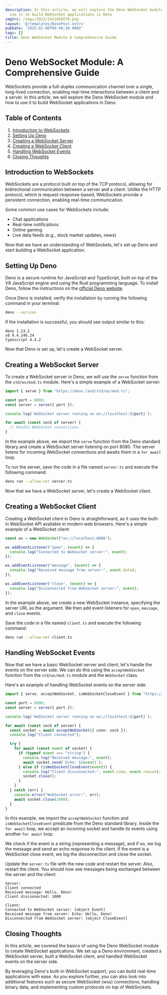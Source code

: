 ```yaml
---
description: In this article, we will explore the Deno WebSocket module and how to
  use it to build WebSocket applications in Deno
imgSrc: /imgs/2023/2421950579.png
layout: '@/templates/BasePost.astro'
pubDate: '2025-01-08T09:48:30.000Z'
tags: []
title: Deno WebSocket Module A Comprehensive Guide
---
```


# Deno WebSocket Module: A Comprehensive Guide

WebSockets provide a full-duplex communication channel over a single, long-lived connection, enabling real-time interactions between a client and a server. In this article, we will explore the Deno WebSocket module and how to use it to build WebSocket applications in Deno.

## Table of Contents

1. [Introduction to WebSockets](#introduction-to-websockets)
2. [Setting Up Deno](#setting-up-deno)
3. [Creating a WebSocket Server](#creating-a-websocket-server)
4. [Creating a WebSocket Client](#creating-a-websocket-client)
5. [Handling WebSocket Events](#handling-websocket-events)
6. [Closing Thoughts](#closing-thoughts)

## Introduction to WebSockets

WebSockets are a protocol built on top of the TCP protocol, allowing for bidirectional communication between a server and a client. Unlike the HTTP protocol, which is request-response-based, WebSockets provide a persistent connection, enabling real-time communication.

Some common use cases for WebSockets include:

- Chat applications
- Real-time notifications
- Online gaming
- Live data feeds (e.g., stock market updates, news)

Now that we have an understanding of WebSockets, let's set up Deno and start building a WebSocket application.

## Setting Up Deno

Deno is a secure runtime for JavaScript and TypeScript, built on top of the V8 JavaScript engine and using the Rust programming language. To install Deno, follow the instructions on the [official Deno website](https://deno.land/).

Once Deno is installed, verify the installation by running the following command in your terminal:

```bash
deno --version
```

If the installation is successful, you should see output similar to this:

```
deno 1.13.2
v8 9.4.146.24
typescript 4.4.2
```

Now that Deno is set up, let's create a WebSocket server.

## Creating a WebSocket Server

To create a WebSocket server in Deno, we will use the `serve` function from the `std/ws/mod.ts` module. Here's a simple example of a WebSocket server:

```typescript
import { serve } from "https://deno.land/std/ws/mod.ts";

const port = 8080;
const server = serve({ port });

console.log(`WebSocket server running on ws://localhost:${port}`);

for await (const sock of server) {
  // Handle WebSocket connections
}
```

In the example above, we import the `serve` function from the Deno standard library and create a WebSocket server listening on port 8080. The server listens for incoming WebSocket connections and awaits them in a `for await` loop.

To run the server, save the code in a file named `server.ts` and execute the following command:

```bash
deno run --allow-net server.ts
```

Now that we have a WebSocket server, let's create a WebSocket client.

## Creating a WebSocket Client

Creating a WebSocket client in Deno is straightforward, as it uses the built-in WebSocket API available in modern web browsers. Here's a simple example of a WebSocket client:

```typescript
const ws = new WebSocket("ws://localhost:8080");

ws.addEventListener("open", (event) => {
  console.log("Connected to WebSocket server:", event);
});

ws.addEventListener("message", (event) => {
  console.log("Received message from server:", event.data);
});

ws.addEventListener("close", (event) => {
  console.log("Disconnected from WebSocket server:", event);
});
```

In the example above, we create a new WebSocket instance, specifying the server URL as the argument. We then add event listeners for `open`, `message`, and `close` events.

Save the code in a file named `client.ts` and execute the following command:

```bash
deno run --allow-net client.ts
```

## Handling WebSocket Events

Now that we have a basic WebSocket server and client, let's handle the events on the server side. We can do this using the `acceptWebSocket` function from the `std/ws/mod.ts` module and the `WebSocket` class.

Here's an example of handling WebSocket events on the server side:

```typescript
import { serve, acceptWebSocket, isWebSocketCloseEvent } from "https://deno.land/std/ws/mod.ts";

const port = 8080;
const server = serve({ port });

console.log(`WebSocket server running on ws://localhost:${port}`);

for await (const sock of server) {
  const socket = await acceptWebSocket({ conn: sock });
  console.log("Client connected");

  try {
    for await (const event of socket) {
      if (typeof event === "string") {
        console.log("Received message:", event);
        await socket.send(`Echo: ${event}`);
      } else if (isWebSocketCloseEvent(event)) {
        console.log("Client disconnected:", event.code, event.reason);
        socket.close();
      }
    }
  } catch (err) {
    console.error("WebSocket error:", err);
    await socket.close(1000);
  }
}
```

In this example, we import the `acceptWebSocket` function and `isWebSocketCloseEvent` predicate from the Deno standard library. Inside the `for await` loop, we accept an incoming socket and handle its events using another `for await` loop.

We check if the event is a string (representing a message), and if so, we log the message and send an echo response to the client. If the event is a WebSocket close event, we log the disconnection and close the socket.

Update the `server.ts` file with the new code and restart the server. Also, restart the client. You should now see messages being exchanged between the server and the client:

```
Server:
Client connected
Received message: Hello, Deno!
Client disconnected: 1000

Client:
Connected to WebSocket server: [object Event]
Received message from server: Echo: Hello, Deno!
Disconnected from WebSocket server: [object CloseEvent]
```

## Closing Thoughts

In this article, we covered the basics of using the Deno WebSocket module to create WebSocket applications. We set up a Deno environment, created a WebSocket server, built a WebSocket client, and handled WebSocket events on the server side.

By leveraging Deno's built-in WebSocket support, you can build real-time applications with ease. As you explore further, you can also look into additional features such as secure WebSocket (wss) connections, handling binary data, and implementing custom protocols on top of WebSockets.